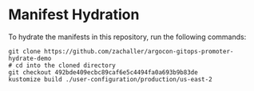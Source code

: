 # Manifest Hydration

To hydrate the manifests in this repository, run the following commands:

```shell
git clone https://github.com/zachaller/argocon-gitops-promoter-hydrate-demo
# cd into the cloned directory
git checkout 492bde409ecbc89caf6e5c4494fa0a693b9b83de
kustomize build ./user-configuration/production/us-east-2
```

